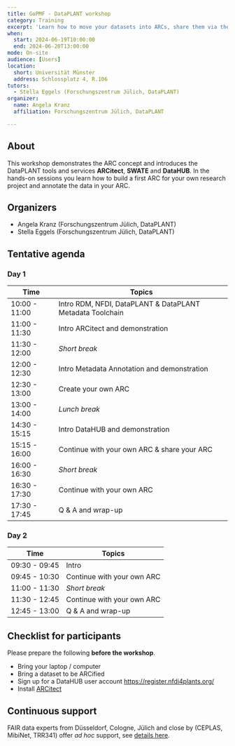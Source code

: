 ```yaml
---
title: GoPMF - DataPLANT workshop
category: Training
excerpt: 'Learn how to move your datasets into ARCs, share them via the DataHUB, and annotate them with metadata.'
when:
  start: 2024-06-19T10:00:00
  end: 2024-06-20T13:00:00
mode: On-site
audience: [Users]
location:
  short: Universität Münster
  address: Schlossplatz 4, R.106
tutors:
  - Stella Eggels (Forschungszentrum Jülich, DataPLANT)
organizer:
  name: Angela Kranz
  affiliation: Forschungszentrum Jülich, DataPLANT

---
```


## About

This workshop demonstrates the ARC concept and introduces the DataPLANT tools and services **ARCitect**, **SWATE** and **DataHUB**. In the hands-on sessions you learn how to build a first ARC for your own research project and annotate the data in your ARC.

## Organizers

- Angela Kranz (Forschungszentrum Jülich, DataPLANT)
- Stella Eggels (Forschungszentrum Jülich, DataPLANT)

## Tentative agenda

### Day 1

Time | Topics
-------- | --------
10:00 - 11:00 | Intro RDM, NFDI, DataPLANT & DataPLANT Metadata Toolchain
11:00 - 11:30 | Intro ARCitect and demonstration
11:30 - 12:00 | *Short break*
12:00 - 12:30 | Intro Metadata Annotation and demonstration
12:30 - 13:00 | Create your own ARC
13:00 - 14:00 | *Lunch break*
14:30 - 15:15 | Intro DataHUB and demonstration
15:15 - 16:00 | Continue with your own ARC & share your ARC
16:00 - 16:30 | *Short break*
16:30 - 17:30 | Continue with your own ARC
17:30 - 17:45 | Q & A and wrap-up


### Day 2

Time | Topics
-------- | --------
09:30 - 09:45 | Intro
09:45 - 10:30 | Continue with your own ARC
11:00 - 11:30 | *Short break*
11:30 - 12:45 | Continue with your own ARC
12:45 - 13:00 | Q & A and wrap-up


## Checklist for participants

Please prepare the following **before the workshop**.

- Bring your laptop / computer
- Bring a dataset to be ARCified
- Sign up for a DataHUB user account https://register.nfdi4plants.org/
- Install <a href="https://nfdi4plants.org/nfdi4plants.knowledgebase/docs/ARCitect-Manual/index.html" target="_blank">ARCitect</a>


## Continuous support  

FAIR data experts from Düsseldorf, Cologne, Jülich and close by (CEPLAS, MibiNet, TRR341) offer *ad hoc* support, see [details here](https://nfdi4plants.org/nfdi4plants.knowledgebase/docs/teaching-materials/disseminations/ARC-user-support_HHU-Uoc-FZJ/arc-user-support.html).
